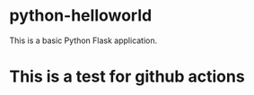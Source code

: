 # python-helloworld

This is a basic Python Flask application.

# This is a test for github actions



